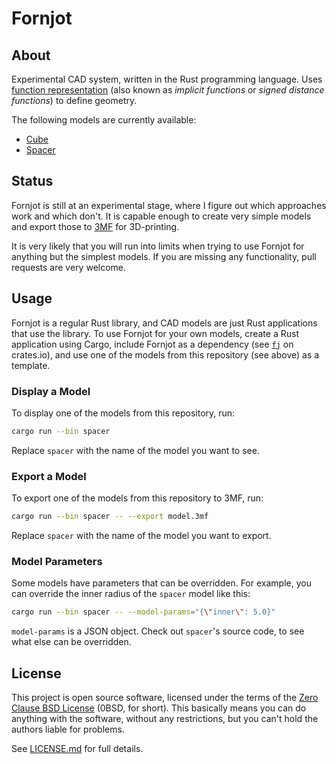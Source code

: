 # Fornjot

## About

Experimental CAD system, written in the Rust programming language. Uses [function representation](https://en.wikipedia.org/wiki/Function_representation) (also known as *implicit functions* or *signed distance functions*) to define geometry.

The following models are currently available:

- [Cube](https://github.com/hannobraun/fornjot/blob/main/models/cube)
- [Spacer](https://github.com/hannobraun/fornjot/blob/main/models/spacer)


## Status

Fornjot is still at an experimental stage, where I figure out which approaches work and which don't. It is capable enough to create very simple models and export those to [3MF] for 3D-printing.

It is very likely that you will run into limits when trying to use Fornjot for anything but the simplest models. If you are missing any functionality, pull requests are very welcome.


## Usage

Fornjot is a regular Rust library, and CAD models are just Rust applications that use the library. To use Fornjot for your own models, create a Rust application using Cargo, include Fornjot as a dependency (see [`fj`] on crates.io), and use one of the models from this repository (see above) as a template.

### Display a Model

To display one of the models from this repository, run:

``` bash
cargo run --bin spacer
```

Replace `spacer` with the name of the model you want to see.

### Export a Model

To export one of the models from this repository to 3MF, run:

``` bash
cargo run --bin spacer -- --export model.3mf
```

Replace `spacer` with the name of the model you want to export.

### Model Parameters

Some models have parameters that can be overridden. For example, you can override the inner radius of the `spacer` model like this:

``` bash
cargo run --bin spacer -- --model-params="{\"inner\": 5.0}"
```

`model-params` is a JSON object. Check out `spacer`'s source code, to see what else can be overridden.


## License

This project is open source software, licensed under the terms of the [Zero Clause BSD License] (0BSD, for short). This basically means you can do anything with the software, without any restrictions, but you can't hold the authors liable for problems.

See [LICENSE.md] for full details.

[3MF]: https://en.wikipedia.org/wiki/3D_Manufacturing_Format
[`fj`]: https://crates.io/crates/fj
[Zero Clause BSD License]: https://opensource.org/licenses/0BSD
[LICENSE.md]: https://github.com/hannobraun/fornjot/blob/main/LICENSE.md
